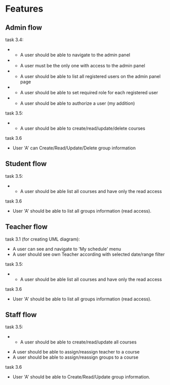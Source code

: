 # Features

## Admin flow

task 3.4:
+ + A user should be able to navigate to the admin panel
+ + A user must be the only one with access to the admin panel
+ + A user should be able to list all registered users on the admin panel page

+ + A user should be able to set required role for each registered user 
+ + A user should be able to authorize a user (my addition)

task 3.5: 
+ + A user should be able to create/read/update/delete courses

task 3.6
- User 'A' can Create/Read/Update/Delete group information

## Student flow

task 3.5:
+ + A user should be able list all courses and have only the read access

task 3.6
- User 'A' should be able to list all groups information (read access).

## Teacher flow

task 3.1 (for creating UML diagram):
- A user can see and navigate to 'My schedule' menu
- A user should see own Teacher according with selected date/range filter

task 3.5:
+ + A user should be able list all courses and have only the read access

task 3.6
- User 'A' should be able to list all groups information (read access).

## Staff flow

task 3.5:
+ + A user should be able to create/read/update all courses
- A user should be able to assign/reassign teacher to a course
- A user should be able to assign/reassign groups to a course 

task 3.6
- User 'A' should be able to Create/Read/Update group information.